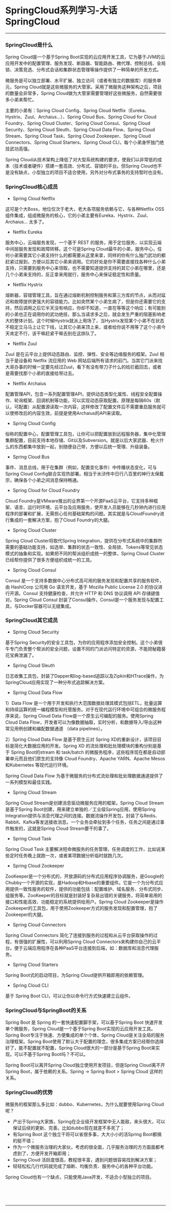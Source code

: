 # SpringCloud系列学习-大话SpringCloud

---

### SpringCloud是什么

Spring Cloud是一个基于Spring Boot实现的云应用开发工具，它为基于JVM的云应用开发中的配置管理、服务发现、断路器、智能路由、微代理、控制总线、全局锁、决策竞选、分布式会话和集群状态管理等操作提供了一种简单的开发方式。

微服务是可以独立部署、水平扩展、独立访问（或者有独立的数据库）的服务单元，Spring Cloud就是这些微服务的大管家。采用了微服务这种架构之后，项目的数量会非常多，Spring Cloud做为大管家需要管理好这些微服务，自然需要很多小弟来帮忙。

主要的小弟有：Spring Cloud Config、Spring Cloud Netflix（Eureka、Hystrix、Zuul、Archaius...）、Spring Cloud Bus、Spring Cloud for Cloud Foundry、Spring Cloud Cluster、Spring Cloud Consul、Spring Cloud Security、Spring Cloud Sleuth、Spring Cloud Data Flow、Spring Cloud Stream、Spring Cloud Task、Spring Cloud Zookeeper、Spring Cloud Connectors、Spring Cloud Starters、Spring Cloud CLI，每个小弟身怀独门绝技武功高强。

Spring Cloud从技术架构上降低了对大型系统构建的要求，使我们以非常低的成本（技术或者硬件）搭建一套高效、分布式、容错的平台。但Spring Cloud也不是没有缺点，小型独立的项目不适合使用，另外对分布式事务的支持暂时也没有。

### SpringCloud核心成员

* Spring Cloud Netflix

这可是个大Boss，地位仅次于老大，老大各项服务依赖与它，与各种Netflix OSS组件集成，组成微服务的核心，它的小弟主要有Eureka、Hystrix、Zuul、Archaius... 太多了。

* Netflix Eureka

服务中心，云端服务发现，一个基于 REST 的服务，用于定位服务，以实现云端中间层服务发现和故障转移。这个可是Spring Cloud最牛的小弟，服务中心，任何小弟需要其它小弟支持什么的都需要从这里来拿，同样的你有什么独门武功的都赶紧过报到，方便以后其它小弟来调用。它的好处是你不需要直接找各种什么小弟支持，只需要到服务中心来领取，也不需要知道提供支持的其它小弟在哪里，还是几个小弟来支持的，反正拿来用就行，服务中心来保证稳定性和质量。

* Netflix Hystrix

熔断器，容错管理工具，旨在通过熔断机制控制服务和第三方库的节点，从而对延迟和故障提供更强大的容错能力。比如突然某个小弟生病了，但是你还需要它的支持，然后调用之后它半天没有响应，你却不知道，一直在等等这个响应；有可能别的小弟也正在调用你的武功绝技，那么当请求多之后，就会发生严重的阻塞影响老大的整体计划。这个时候Hystrix就派上用场了，当Hystrix发现某个小弟不在状态不稳定立马马上让它下线，让其它小弟来顶上来，或者给你说不用等了这个小弟今天肯定不行，该干嘛赶紧干嘛去别在这排队了。

* Netflix Zuul

Zuul 是在云平台上提供动态路由、监控、弹性、安全等边缘服务的框架。Zuul 相当于是设备和 Netflix 流应用的 Web 网站后端所有请求的前门。当其它门派来找大哥办事的时候一定要先经过Zuul，看下有没有带刀子什么的给拦截回去，或者是需要找那个小弟的直接给带过去。

* Netflix Archaius

配置管理API，包含一系列配置管理API，提供动态类型化属性、线程安全配置操作、轮询框架、回调机制等功能，可以实现动态获取配置。原理是每隔60s（默认，可配置）从配置源读取一次内容，这样修改了配置文件后不需要重启服务就可以使修改后的内容生效，前提是使用Archaius的API来读取。

* Spring Cloud Config

俗称的配置中心，配置管理工具包，让你可以把配置放到远程服务器，集中化管理集群配置，目前支持本地存储、Git以及Subversion。就是以后大家武器、枪火什么的东西都集中放到一起，别随便自己带，方便以后统一管理、升级装备。

* Spring Cloud Bus

事件、消息总线，用于在集群（例如，配置变化事件）中传播状态变化，可与Spring Cloud Config联合实现热部署。相当于水浒传中日行八百里的神行太保戴宗，确保各个小弟之间消息保持畅通。

* Spring Cloud for Cloud Foundry

Cloud Foundry是VMware推出的业界第一个开源PaaS云平台，它支持多种框架、语言、运行时环境、云平台及应用服务，使开发人员能够在几秒钟内进行应用程序的部署和扩展，无需担心任何基础架构的问题。其实就是与CloudFoundry进行集成的一套解决方案，抱了Cloud Foundry的大腿。

* Spring Cloud Cluster

Spring Cloud Cluster将取代Spring Integration，提供在分布式系统中的集群所需要的基础功能支持，如选举、集群的状态一致性、全局锁、Tokens等常见状态模式的抽象和实现。如果把不同的帮派组织成统一的整体，Spring Cloud Cluster已经帮你提供了很多方便组织成统一的工具。

* Spring Cloud Consul

Consul 是一个支持多数据中心分布式高可用的服务发现和配置共享的服务软件，由 HashiCorp 公司用 Go 语言开发，基于 Mozilla Public License 2.0 的协议进行开源。Consul 支持健康检查，并允许 HTTP 和 DNS 协议调用 API 存储键值对。Spring Cloud Consul 封装了Consul操作，Consul是一个服务发现与配置工具，与Docker容器可以无缝集成。

### SpringCloud其它成员

* Spring Cloud Security

基于Spring Security的安全工具包，为你的应用程序添加安全控制。这个小弟很牛专门负责整个帮派的安全问题，设置不同的门派访问特定的资源，不能把秘籍葵花宝典泄漏了。

* Spring Cloud Sleuth

日志收集工具包，封装了Dapper和log-based追踪以及Zipkin和HTrace操作，为SpringCloud应用实现了一种分布式追踪解决方案。

* Spring Cloud Data Flow

1）Data Flow 是一个用于开发和执行大范围数据处理其模式包括ETL，批量运算和持续运算的统一编程模型和托管服务。对于在现代运行环境中可组合的微服务程序来说，Spring Cloud Data Flow是一个原生云可编配的服务。使用Spring Cloud Data Flow，开发者可以为像数据抽取，实时分析，和数据导入/导出这种常见用例创建和编配数据通道 （data pipelines）。

2）Spring Cloud Data Flow 是基于原生云对 Spring XD的重新设计，该项目目标是简化大数据应用的开发。Spring XD 的流处理和批处理模块的重构分别是基于 Spring Boot的stream 和 task/batch 的微服务程序，这些程序现在都是自动部署单元而且他们原生的支持像 Cloud Foundry、Apache YARN、Apache Mesos和Kubernetes 等现代运行环境。

Spring Cloud Data Flow 为基于微服务的分布式流处理和批处理数据通道提供了一系列模型和最佳实践。

* Spring Cloud Stream

Spring Cloud Stream是创建消息驱动微服务应用的框架。Spring Cloud Stream是基于Spring Boot创建，用来建立单独的／工业级Spring应用，使用Spring Integration提供与消息代理之间的连接。数据流操作开发包，封装了与Redis、Rabbit、Kafka等发送接收消息。一个业务会牵扯到多个任务，任务之间是通过事件触发的，这就是Spring Cloud Stream要干的事了。

* Spring Cloud Task

Spring Cloud Task 主要解决短命微服务的任务管理，任务调度的工作，比如说某些定时任务晚上就跑一次，或者某项数据分析临时就跑几次。

* Spring Cloud Zookeeper

ZooKeeper是一个分布式的，开放源码的分布式应用程序协调服务，是Google的Chubby一个开源的实现，是Hadoop和Hbase的重要组件。它是一个为分布式应用提供一致性服务的软件，提供的功能包括：配置维护、域名服务、分布式同步、组服务等。ZooKeeper的目标就是封装好复杂易出错的关键服务，将简单易用的接口和性能高效、功能稳定的系统提供给用户。Spring Cloud Zookeeper是操作Zookeeper的工具包，用于使用Zookeeper方式的服务发现和配置管理，抱了Zookeeper的大腿。

* Spring Cloud Connectors

Spring Cloud Connectors 简化了连接到服务的过程和从云平台获取操作的过程，有很强的扩展性，可以利用Spring Cloud Connectors来构建你自己的云平台。便于云端应用程序在各种PaaS平台连接到后端，如：数据库和消息代理服务。

* Spring Cloud Starters

Spring Boot式的启动项目，为Spring Cloud提供开箱即用的依赖管理。

* Spring Cloud CLI

基于 Spring Boot CLI，可以让你以命令行方式快速建立云组件。

### SpringCloud与SpringBoot的关系

Spring Boot 是 Spring 的一套快速配置脚手架，可以基于Spring Boot 快速开发单个微服务，Spring Cloud是一个基于Spring Boot实现的云应用开发工具。Spring Boot专注于快速、方便集成的单个个体，Spring Cloud是关注全局的服务治理框架。Spring Boot使用了默认大于配置的理念，很多集成方案已经帮你选择好了，能不配置就不配置，Spring Cloud很大的一部分是基于Spring Boot来实现。可以不基于Spring Boot吗？不可以。

Spring Boot可以离开Spring Cloud独立使用开发项目，但是Spring Cloud离不开Spring Boot，属于依赖的关系。Spring -> Spring Boot > Spring Cloud 这样的关系。

### SpringCloud的优势

微服务的框架那么多比如：dubbo、Kubernetes，为什么就要使用Spring Cloud呢？

* 产出于Spring大家族，Spring在企业级开发框架中无人能敌，来头很大，可以保证后续的更新、完善。比如dubbo现在就差不多死了；
* 有Spring Boot 这个独立干将可以省很多事，大大小小的活Spring Boot都搞的挺不错；
* 作为一个微服务治理的大家伙，考虑的很全面，几乎服务治理的方方面面都考虑到了，方便开发开箱即用；
* Spring Cloud 活跃度很高，教程很丰富，遇到问题很容易找到解决方案；
* 轻轻松松几行代码就完成了熔断、均衡负责、服务中心的各种平台功能。

Spring Cloud也有一个缺点，只能使用Java开发，不适合小型独立的项目。



<br/><br/><br/>

---

